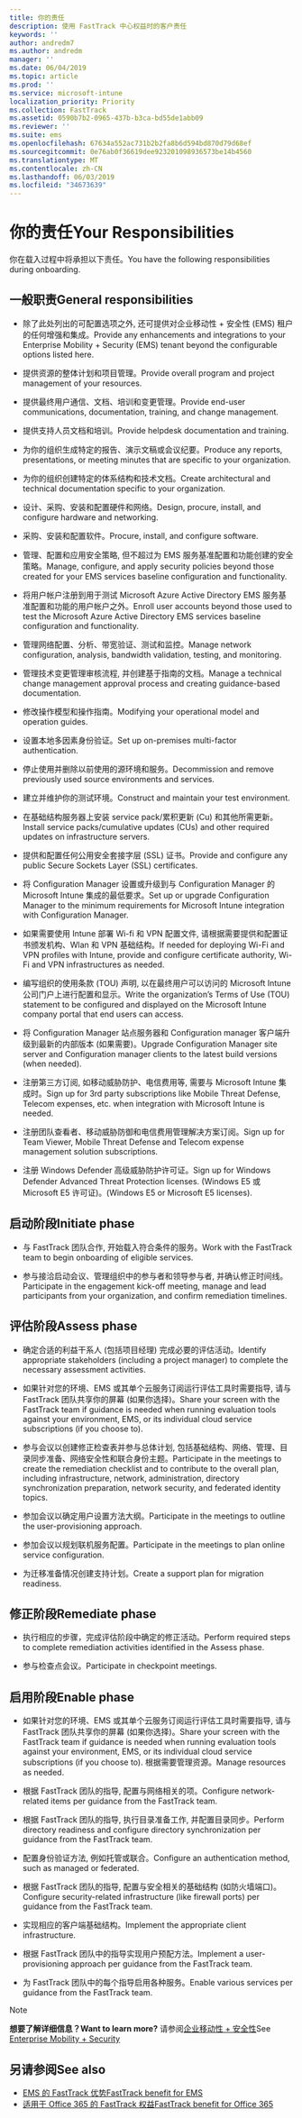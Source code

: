 ```yaml
---
title: 你的责任
description: 使用 FastTrack 中心权益时的客户责任
keywords: ''
author: andredm7
ms.author: andredm
manager: ''
ms.date: 06/04/2019
ms.topic: article
ms.prod: ''
ms.service: microsoft-intune
localization_priority: Priority
ms.collection: FastTrack
ms.assetid: 0590b7b2-0965-437b-b3ca-bd55de1abb09
ms.reviewer: ''
ms.suite: ems
ms.openlocfilehash: 67634a552ac731b2b2fa8b6d594bd870d79d68ef
ms.sourcegitcommit: 0e76ab0f36619dee923201098936573be14b4560
ms.translationtype: MT
ms.contentlocale: zh-CN
ms.lasthandoff: 06/03/2019
ms.locfileid: "34673639"
---
```

# <a name="your-responsibilities"></a><span data-ttu-id="33e71-103">你的责任</span><span class="sxs-lookup"><span data-stu-id="33e71-103">Your Responsibilities</span></span>

<span data-ttu-id="33e71-104">你在载入过程中将承担以下责任。</span><span class="sxs-lookup"><span data-stu-id="33e71-104">You have the following responsibilities during onboarding.</span></span>

## <a name="general-responsibilities"></a><span data-ttu-id="33e71-105">一般职责</span><span class="sxs-lookup"><span data-stu-id="33e71-105">General responsibilities</span></span>

-   <span data-ttu-id="33e71-106">除了此处列出的可配置选项之外, 还可提供对企业移动性 + 安全性 (EMS) 租户的任何增强和集成。</span><span class="sxs-lookup"><span data-stu-id="33e71-106">Provide any enhancements and integrations to your Enterprise Mobility + Security (EMS) tenant beyond the configurable options listed here.</span></span>

-   <span data-ttu-id="33e71-107">提供资源的整体计划和项目管理。</span><span class="sxs-lookup"><span data-stu-id="33e71-107">Provide overall program and project management of your resources.</span></span>

-   <span data-ttu-id="33e71-108">提供最终用户通信、文档、培训和变更管理。</span><span class="sxs-lookup"><span data-stu-id="33e71-108">Provide end-user communications, documentation, training, and change management.</span></span>

-   <span data-ttu-id="33e71-109">提供支持人员文档和培训。</span><span class="sxs-lookup"><span data-stu-id="33e71-109">Provide helpdesk documentation and training.</span></span>

-   <span data-ttu-id="33e71-110">为你的组织生成特定的报告、演示文稿或会议纪要。</span><span class="sxs-lookup"><span data-stu-id="33e71-110">Produce any reports, presentations, or meeting minutes that are specific to your organization.</span></span>

-   <span data-ttu-id="33e71-111">为你的组织创建特定的体系结构和技术文档。</span><span class="sxs-lookup"><span data-stu-id="33e71-111">Create architectural and technical documentation specific to your organization.</span></span>

-   <span data-ttu-id="33e71-112">设计、采购、安装和配置硬件和网络。</span><span class="sxs-lookup"><span data-stu-id="33e71-112">Design, procure, install, and configure hardware and networking.</span></span>

-   <span data-ttu-id="33e71-113">采购、安装和配置软件。</span><span class="sxs-lookup"><span data-stu-id="33e71-113">Procure, install, and configure software.</span></span>

-   <span data-ttu-id="33e71-114">管理、配置和应用安全策略, 但不超过为 EMS 服务基准配置和功能创建的安全策略。</span><span class="sxs-lookup"><span data-stu-id="33e71-114">Manage, configure, and apply security policies beyond those created for your EMS services baseline configuration and functionality.</span></span>

-   <span data-ttu-id="33e71-115">将用户帐户注册到用于测试 Microsoft Azure Active Directory EMS 服务基准配置和功能的用户帐户之外。</span><span class="sxs-lookup"><span data-stu-id="33e71-115">Enroll user accounts beyond those used to test the Microsoft Azure Active Directory EMS services baseline configuration and functionality.</span></span>

-   <span data-ttu-id="33e71-116">管理网络配置、分析、带宽验证、测试和监控。</span><span class="sxs-lookup"><span data-stu-id="33e71-116">Manage network configuration, analysis, bandwidth validation, testing, and monitoring.</span></span>

-   <span data-ttu-id="33e71-117">管理技术变更管理审核流程, 并创建基于指南的文档。</span><span class="sxs-lookup"><span data-stu-id="33e71-117">Manage a technical change management approval process and creating guidance-based documentation.</span></span>

-   <span data-ttu-id="33e71-118">修改操作模型和操作指南。</span><span class="sxs-lookup"><span data-stu-id="33e71-118">Modifying your operational model and operation guides.</span></span>

-   <span data-ttu-id="33e71-119">设置本地多因素身份验证。</span><span class="sxs-lookup"><span data-stu-id="33e71-119">Set up on-premises multi-factor authentication.</span></span>

-   <span data-ttu-id="33e71-120">停止使用并删除以前使用的源环境和服务。</span><span class="sxs-lookup"><span data-stu-id="33e71-120">Decommission and remove previously used source environments and services.</span></span>

-   <span data-ttu-id="33e71-121">建立并维护你的测试环境。</span><span class="sxs-lookup"><span data-stu-id="33e71-121">Construct and maintain your test environment.</span></span>

-   <span data-ttu-id="33e71-122">在基础结构服务器上安装 service pack/累积更新 (Cu) 和其他所需更新。</span><span class="sxs-lookup"><span data-stu-id="33e71-122">Install service packs/cumulative updates (CUs) and other required updates on infrastructure servers.</span></span>

-   <span data-ttu-id="33e71-123">提供和配置任何公用安全套接字层 (SSL) 证书。</span><span class="sxs-lookup"><span data-stu-id="33e71-123">Provide and configure any public Secure Sockets Layer (SSL) certificates.</span></span>

-   <span data-ttu-id="33e71-124">将 Configuration Manager 设置或升级到与 Configuration Manager 的 Microsoft Intune 集成的最低要求。</span><span class="sxs-lookup"><span data-stu-id="33e71-124">Set up or upgrade Configuration Manager to the minimum requirements for Microsoft Intune integration with Configuration Manager.</span></span>

-   <span data-ttu-id="33e71-125">如果需要使用 Intune 部署 Wi-fi 和 VPN 配置文件, 请根据需要提供和配置证书颁发机构、Wlan 和 VPN 基础结构。</span><span class="sxs-lookup"><span data-stu-id="33e71-125">If needed for deploying Wi-Fi and VPN profiles with Intune, provide and configure certificate authority, Wi-Fi and VPN infrastructures as needed.</span></span>

-   <span data-ttu-id="33e71-126">编写组织的使用条款 (TOU) 声明, 以在最终用户可以访问的 Microsoft Intune 公司门户上进行配置和显示。</span><span class="sxs-lookup"><span data-stu-id="33e71-126">Write the organization’s Terms of Use (TOU) statement to be configured and displayed on the Microsoft Intune company portal that end users can access.</span></span>

-   <span data-ttu-id="33e71-127">将 Configuration Manager 站点服务器和 Configuration manager 客户端升级到最新的内部版本 (如果需要)。</span><span class="sxs-lookup"><span data-stu-id="33e71-127">Upgrade Configuration Manager site server and Configuration manager clients to the latest build versions (when needed).</span></span>

-   <span data-ttu-id="33e71-128">注册第三方订阅, 如移动威胁防护、电信费用等, 需要与 Microsoft Intune 集成时。</span><span class="sxs-lookup"><span data-stu-id="33e71-128">Sign up for 3rd party subscriptions like Mobile Threat Defense, Telecom expenses, etc. when integration with Microsoft Intune is needed.</span></span>

-   <span data-ttu-id="33e71-129">注册团队查看者、移动威胁防御和电信费用管理解决方案订阅。</span><span class="sxs-lookup"><span data-stu-id="33e71-129">Sign up for Team Viewer, Mobile Threat Defense and Telecom expense management solution subscriptions.</span></span>

-   <span data-ttu-id="33e71-130">注册 Windows Defender 高级威胁防护许可证。</span><span class="sxs-lookup"><span data-stu-id="33e71-130">Sign up for Windows Defender Advanced Threat Protection licenses.</span></span> <span data-ttu-id="33e71-131">(Windows E5 或 Microsoft E5 许可证)。</span><span class="sxs-lookup"><span data-stu-id="33e71-131">(Windows E5 or Microsoft E5 licenses).</span></span>

## <a name="initiate-phase"></a><span data-ttu-id="33e71-132">启动阶段</span><span class="sxs-lookup"><span data-stu-id="33e71-132">Initiate phase</span></span>

-   <span data-ttu-id="33e71-133">与 FastTrack 团队合作, 开始载入符合条件的服务。</span><span class="sxs-lookup"><span data-stu-id="33e71-133">Work with the FastTrack team to begin onboarding of eligible services.</span></span>

-   <span data-ttu-id="33e71-134">参与接洽启动会议、管理组织中的参与者和领导参与者, 并确认修正时间线。</span><span class="sxs-lookup"><span data-stu-id="33e71-134">Participate in the engagement kick-off meeting, manage and lead participants from your organization, and confirm remediation timelines.</span></span>

## <a name="assess-phase"></a><span data-ttu-id="33e71-135">评估阶段</span><span class="sxs-lookup"><span data-stu-id="33e71-135">Assess phase</span></span>

-   <span data-ttu-id="33e71-136">确定合适的利益干系人 (包括项目经理) 完成必要的评估活动。</span><span class="sxs-lookup"><span data-stu-id="33e71-136">Identify appropriate stakeholders (including a project manager) to complete the necessary assessment activities.</span></span>

-   <span data-ttu-id="33e71-137">如果针对您的环境、EMS 或其单个云服务订阅运行评估工具时需要指导, 请与 FastTrack 团队共享你的屏幕 (如果你选择)。</span><span class="sxs-lookup"><span data-stu-id="33e71-137">Share your screen with the FastTrack team if guidance is needed when running evaluation tools against your environment, EMS, or its individual cloud service subscriptions (if you choose to).</span></span>

-   <span data-ttu-id="33e71-138">参与会议以创建修正检查表并参与总体计划, 包括基础结构、网络、管理、目录同步准备、网络安全性和联合身份主题。</span><span class="sxs-lookup"><span data-stu-id="33e71-138">Participate in the meetings to create the remediation checklist and to contribute to the overall plan, including infrastructure, network, administration, directory synchronization preparation, network security, and federated identity topics.</span></span>

-   <span data-ttu-id="33e71-139">参加会议以确定用户设置方法大纲。</span><span class="sxs-lookup"><span data-stu-id="33e71-139">Participate in the meetings to outline the user-provisioning approach.</span></span>

-   <span data-ttu-id="33e71-140">参加会议以规划联机服务配置。</span><span class="sxs-lookup"><span data-stu-id="33e71-140">Participate in the meetings to plan online service configuration.</span></span>

-   <span data-ttu-id="33e71-141">为迁移准备情况创建支持计划。</span><span class="sxs-lookup"><span data-stu-id="33e71-141">Create a support plan for migration readiness.</span></span>

## <a name="remediate-phase"></a><span data-ttu-id="33e71-142">修正阶段</span><span class="sxs-lookup"><span data-stu-id="33e71-142">Remediate phase</span></span>

-   <span data-ttu-id="33e71-143">执行相应的步骤，完成评估阶段中确定的修正活动。</span><span class="sxs-lookup"><span data-stu-id="33e71-143">Perform required steps to complete remediation activities identified in the Assess phase.</span></span>

-   <span data-ttu-id="33e71-144">参与检查点会议。</span><span class="sxs-lookup"><span data-stu-id="33e71-144">Participate in checkpoint meetings.</span></span>

## <a name="enable-phase"></a><span data-ttu-id="33e71-145">启用阶段</span><span class="sxs-lookup"><span data-stu-id="33e71-145">Enable phase</span></span>

-   <span data-ttu-id="33e71-146">如果针对您的环境、EMS 或其单个云服务订阅运行评估工具时需要指导, 请与 FastTrack 团队共享你的屏幕 (如果你选择)。</span><span class="sxs-lookup"><span data-stu-id="33e71-146">Share your screen with the FastTrack team if guidance is needed when running evaluation tools against your environment, EMS, or its individual cloud service subscriptions (if you choose to).</span></span> <span data-ttu-id="33e71-147">根据需要管理资源。</span><span class="sxs-lookup"><span data-stu-id="33e71-147">Manage resources as needed.</span></span>

-   <span data-ttu-id="33e71-148">根据 FastTrack 团队的指导, 配置与网络相关的项。</span><span class="sxs-lookup"><span data-stu-id="33e71-148">Configure network-related items per guidance from the FastTrack team.</span></span>

-   <span data-ttu-id="33e71-149">根据 FastTrack 团队的指导, 执行目录准备工作, 并配置目录同步。</span><span class="sxs-lookup"><span data-stu-id="33e71-149">Perform directory readiness and configure directory synchronization per guidance from the FastTrack team.</span></span>

-   <span data-ttu-id="33e71-150">配置身份验证方法, 例如托管或联合。</span><span class="sxs-lookup"><span data-stu-id="33e71-150">Configure an authentication method, such as managed or federated.</span></span> 

-   <span data-ttu-id="33e71-151">根据 FastTrack 团队的指导, 配置与安全相关的基础结构 (如防火墙端口)。</span><span class="sxs-lookup"><span data-stu-id="33e71-151">Configure security-related infrastructure (like firewall ports) per guidance from the FastTrack team.</span></span>

-   <span data-ttu-id="33e71-152">实现相应的客户端基础结构。</span><span class="sxs-lookup"><span data-stu-id="33e71-152">Implement the appropriate client infrastructure.</span></span>

-   <span data-ttu-id="33e71-153">根据 FastTrack 团队中的指导实现用户预配方法。</span><span class="sxs-lookup"><span data-stu-id="33e71-153">Implement a user-provisioning approach per guidance from the FastTrack team.</span></span>

-   <span data-ttu-id="33e71-154">为 FastTrack 团队中的每个指导启用各种服务。</span><span class="sxs-lookup"><span data-stu-id="33e71-154">Enable various services per guidance from the FastTrack team.</span></span>

> [!NOTE]
> <span data-ttu-id="33e71-155">**想要了解详细信息？**</span><span class="sxs-lookup"><span data-stu-id="33e71-155">**Want to learn more?**</span></span> <span data-ttu-id="33e71-156">请参阅[企业移动性 + 安全性](https://www.microsoft.com/en-us/cloud-platform/enterprise-mobility)</span><span class="sxs-lookup"><span data-stu-id="33e71-156">See [Enterprise Mobility + Security](https://www.microsoft.com/en-us/cloud-platform/enterprise-mobility)</span></span>

## <a name="see-also"></a><span data-ttu-id="33e71-157">另请参阅</span><span class="sxs-lookup"><span data-stu-id="33e71-157">See also</span></span>

- [<span data-ttu-id="33e71-158">EMS 的 FastTrack 优势</span><span class="sxs-lookup"><span data-stu-id="33e71-158">FastTrack benefit for EMS</span></span>](EMS-fasttrack-benefit-for-EMS.md)
- [<span data-ttu-id="33e71-159">适用于 Office 365 的 FastTrack 权益</span><span class="sxs-lookup"><span data-stu-id="33e71-159">FastTrack benefit for Office 365</span></span>](O365-fasttrack-benefit-for-office-365.md)

